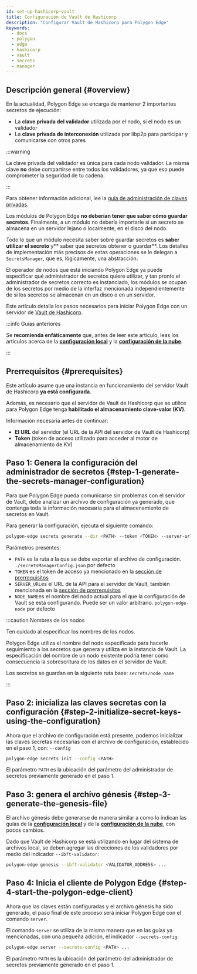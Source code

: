 ```yaml
---
id: set-up-hashicorp-vault
title: Configuración de Vault de Hashicorp
description: "Configurar Vault de Hashicorp para Polygon Edge"
keywords:
  - docs
  - polygon
  - edge
  - hashicorp
  - vault
  - secrets
  - manager
---
```


## Descripción general {#overview}

En la actualidad, Polygon Edge se encarga de mantener 2 importantes secretos de ejecución:
* La **clave privada del validador** utilizada por el nodo, si el nodo es un validador
* La **clave privada de interconexión** utilizada por libp2p para participar y comunicarse con otros pares

:::warning

La clave privada del validador es única para cada nodo validador. La misma clave <b>no</b> debe compartirse entre todos los validadores, ya que eso puede comprometer la seguridad de tu cadena.

:::

Para obtener información adicional, lee la [guía de administración de claves privadas](/docs/edge/configuration/manage-private-keys).

Los módulos de Polygon Edge **no deberían tener que saber cómo guardar secretos**. Finalmente, a un módulo no debería importarle si
un secreto se almacena en un servidor lejano o localmente, en el disco del nodo.

Todo lo que un módulo necesita saber sobre guardar secretos es **saber utilizar el secreto** y** saber qué secretos obtener
o guardar**. Los detalles de implementación más precisos de estas operaciones se le delegan a `SecretsManager`, que es, lógicamente, una abstracción.

El operador de nodos que está iniciando Polygon Edge ya puede especificar qué administrador de secretos quiere utilizar, y tan pronto
el administrador de secretos correcto es instanciado, los módulos se ocupan de los secretos por medio de la interfaz mencionada
independientemente de si los secretos se almacenan en un disco o en un servidor.

Este artículo detalla los pasos necesarios para iniciar Polygon Edge con un servidor de [Vault de Hashicorp](https://www.vaultproject.io/).

:::info Guías anteriores

Se **recomienda enfáticamente** que, antes de leer este artículo, leas los artículos acerca de la [**configuración local**](/docs/edge/get-started/set-up-ibft-locally)
y la [**configuración de la nube**](/docs/edge/get-started/set-up-ibft-on-the-cloud).

:::


## Prerrequisitos {#prerequisites}

Este artículo asume que una instancia en funcionamiento del servidor Vault de Hashicorp **ya está configurada**.

Además, es necesario que el servidor de Vault de Hashicorp que se utilice para Polygon Edge tenga **habilitado el almacenamiento clave-valor (KV)**.

Información necesaria antes de continuar:
* **El URL** del servidor (el URL de la API del servidor de Vault de Hashicorp)
* **Token** (token de acceso utilizado para acceder al motor de almacenamiento de KV)

## Paso 1: Genera la configuración del administrador de secretos {#step-1-generate-the-secrets-manager-configuration}

Para que Polygon Edge pueda comunicarse sin problemas con el servidor de Vault, debe analizar un archivo de configuración
ya generado, que contenga toda la información necesaria para el almacenamiento de secretos en Vault.

Para generar la configuración, ejecuta el siguiente comando:

```bash
polygon-edge secrets generate --dir <PATH> --token <TOKEN> --server-url <SERVER_URL> --name <NODE_NAME>
```

Parámetros presentes:
* `PATH` es la ruta a la que se debe exportar el archivo de configuración. `./secretsManagerConfig.json` por defecto
* `TOKEN` es el token de acceso ya mencionado en la [sección de prerrequisitos](/docs/edge/configuration/secret-managers/set-up-hashicorp-vault#prerequisites)
* `SERVER_URL`es el URL de la API para el servidor de Vault, también mencionada en la [sección de prerrequisitos](/docs/edge/configuration/secret-managers/set-up-hashicorp-vault#prerequisites)
* `NODE_NAME`es el nombre del nodo actual para el que la configuración de Vault se está configurando. Puede ser un valor arbitrario. `polygon-edge-node` por defecto

:::caution Nombres de los nodos

Ten cuidado al especificar los nombres de los nodos.

Polygon Edge utiliza el nombre del nodo especificado para hacerle seguimiento a los secretos que genera y utiliza en la instancia de Vault.
La especificación del nombre de un nodo existente podría tener como consecuencia la sobrescritura de los datos en el servidor de Vault.

Los secretos se guardan en la siguiente ruta base: `secrets/node_name`

:::

## Paso 2: inicializa las claves secretas con la configuración {#step-2-initialize-secret-keys-using-the-configuration}

Ahora que el archivo de configuración está presente, podemos inicializar las claves secretas necesarias con el archivo
de configuración, establecido en el paso 1, con: `--config`

```bash
polygon-edge secrets init --config <PATH>
```

El parámetro `PATH` es la ubicación del parámetro del administrador de secretos previamente generado en el paso 1.

## Paso 3: genera el archivo génesis {#step-3-generate-the-genesis-file}

El archivo génesis debe generarse de manera similar a como lo indican las guías de la [**configuración local**](/docs/edge/get-started/set-up-ibft-locally)
y de la [**configuración de la nube**](/docs/edge/get-started/set-up-ibft-on-the-cloud), con pocos cambios.

Dado que Vault de Hashicorp se está utilizando en lugar del sistema de archivos local, se deben agregar las direcciones de los validadores por medio del indicador `--ibft-validator`:
```bash
polygon-edge genesis --ibft-validator <VALIDATOR_ADDRESS> ...
```

## Paso 4: Inicia el cliente de Polygon Edge {#step-4-start-the-polygon-edge-client}

Ahora que las claves están configuradas y el archivo génesis ha sido generado, el paso final de este proceso será iniciar
Polygon Edge con el comando `server`.

El comando `server` se utiliza de la misma manera que en las guías ya mencionadas, con una pequeña adición, el indicador `--secrets-config`:
```bash
polygon-edge server --secrets-config <PATH> ...
```

El parámetro `PATH` es la ubicación del parámetro del administrador de secretos previamente generado en el paso 1.
